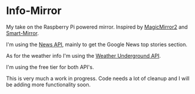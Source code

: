 # Info-Mirror
My take on the Raspberry Pi powered mirror.
Inspired by [MagicMirror2](https://github.com/MichMich/MagicMirror) and [Smart-Mirror](https://github.com/HackerHouseYT/Smart-Mirror).

I'm using the [News API](https://newsapi.org/google-news-api), mainly to get the Google News top stories section. 

As for the weather info I'm using the [Weather Underground API](https://www.wunderground.com/weather/api/).

I'm using the free tier for both API's. 

This is very much a work in progress. Code needs a lot of cleanup and I will be adding more functionality soon.
